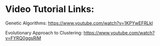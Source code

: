 # Video Tutorial Links:

Genetic Algorithms:
https://www.youtube.com/watch?v=1KPYwEFRLkI

Evolutionary Approach to Clustering:
https://www.youtube.com/watch?v=FYRQ0ggsRiM
